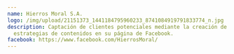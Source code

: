 ```yaml
---
name: Hierros Moral S.A.
logo: /img/upload/21151373_1441184795960233_8741084919791833774_n.jpg
description: Captación de clientes potenciales mediante la creación de
  estrategias de contenidos en su página de Facebook.
facebook: https://www.facebook.com/HierrosMoral/
---
```

